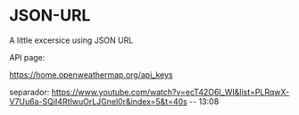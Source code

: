 # JSON-URL
A little excersice using JSON URL


API page:

https://home.openweathermap.org/api_keys




separador:
https://www.youtube.com/watch?v=ecT42O6I_WI&list=PLRqwX-V7Uu6a-SQiI4RtIwuOrLJGnel0r&index=5&t=40s  -- 13:08
